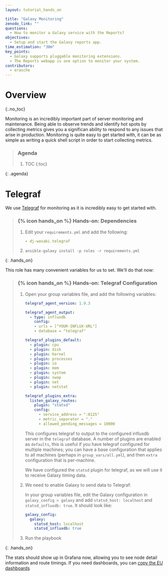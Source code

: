 ```yaml
---
layout: tutorial_hands_on

title: "Galaxy Monitoring"
zenodo_link: ""
questions:
  - How to monitor a Galaxy service with the Reports?
objectives:
  - Setup and start the Galaxy reports app.
time_estimation: "30m"
key_points:
  - Galaxy supports pluggable monitoring extensions.
  - The Reports webapp is one option to monitor your system.
contributors:
  - erasche
---
```



# Overview
{:.no_toc}

Monitoring is an incredibly important part of server monitoring and maintenance. Being able to observe trends and identify hot spots by collecting metrics gives you a significan ability to respond to any issues that arise in production. Monitoring is quite easy to get started with, it can be as simple as writing a quick shell script in order to start collecting metrics.


> ### Agenda
>
> 1. TOC
> {:toc}
>
{: .agenda}

# Telegraf

We use [Telegraf](https://github.com/influxdata/telegraf) for monitoring as it is incredibly easy to get started with.

> ### {% icon hands_on %} Hands-on: Dependencies
>
> 1. Edit your `requirements.yml` and add the following:
>
>    ```yaml
>    - dj-wasabi.telegraf
>    ```
>
> 2. `ansible-galaxy install -p roles -r requirements.yml`
>
{: .hands_on}

This role has many convenient variables for us to set. We'll do that now:

> ### {% icon hands_on %} Hands-on: Telegraf Configuration
>
> 1. Open your group variables file, and add the following variables:
>
>    ```yaml
>    telegraf_agent_version: 1.9.3
>
>    telegraf_agent_output:
>      - type: influxdb
>        config:
>        - urls = ["YOUR-INFLUX-URL"]
>        - database = "telegraf"
>
>    telegraf_plugins_default:
>      - plugin: cpu
>      - plugin: disk
>      - plugin: kernel
>      - plugin: processes
>      - plugin: io
>      - plugin: mem
>      - plugin: system
>      - plugin: swap
>      - plugin: net
>      - plugin: netstat
>
>    telegraf_plugins_extra:
>      listen_galaxy_routes:
>        plugin: "statsd"
>        config:
>          - service_address = ":8125"
>          - metric_separator = "."
>          - allowed_pending_messages = 10000
>    ```
>
>    This configures telegraf to output to the configured influxdb server in the `telegraf` database. A number of plugins are enabled as `defaults`, this is useful if you have telegraf configured for multiple machines; you can have a base configuration that applies to all machines (perhaps in `group_vars/all.yml`), and then `extra` configuration that is per-machine.
>
>    We have configured the `statsd` plugin for telegraf, as we will use it to receive Galaxy timing data.
>
> 2. We need to enable Galaxy to send data to Telegraf:
>
>    In your group variables file, edit the Galaxy configuration in` galaxy_config > galaxy` and add `statsd_host: localhost` and `statsd_influxdb: true`. It should look like:
>
>    ```yaml
>    galaxy_config:
>      galaxy:
>        statsd_host: localhost
>        statsd_influxdb: true
>    ```
>
> 3. Run the playbook
>
{: .hands_on}

The stats should show up in Grafana now, allowing you to see node detail information and route timings. If you need dashboards, you can [copy the EU dashboards](http://influx.training.galaxyproject.eu:8080/d/000000023/node-detail?orgId=1)

